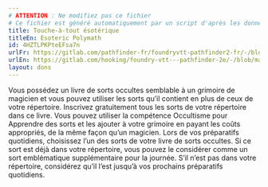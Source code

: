 ```yaml
---
# ATTENTION : Ne modifiez pas ce fichier
# Ce fichier est généré automatiquement par un script d'après les données du module Foundry VTT officiel et de sa traduction
title: Touche-à-tout ésotérique
titleEn: Esoteric Polymath
id: 4HZTLPKPteEFsa7n
urlFr: https://gitlab.com/pathfinder-fr/foundryvtt-pathfinder2-fr/-/blob/master/data/feats/4HZTLPKPteEFsa7n.htm
urlEn: https://gitlab.com/hooking/foundry-vtt---pathfinder-2e/-/blob/master/packs/data/feats.db/esoteric-polymath.json
layout: dons
---
```

Vous possédez un livre de sorts occultes semblable à un grimoire de magicien et vous pouvez utiliser les sorts qu’il contient en plus de ceux de votre répertoire. Inscrivez gratuitement tous les sorts de votre répertoire dans ce livre. Vous pouvez utiliser la compétence Occultisme pour Apprendre des sorts et les ajouter à votre grimoire en payant les coûts appropriés, de la même façon qu’un magicien. Lors de vos préparatifs quotidiens, choisissez l’un des sorts de votre livre de sorts occultes. Si ce sort est déjà dans votre répertoire, vous pouvez le considérer comme un sort emblématique supplémentaire pour la journée. S’il n’est pas dans votre répertoire, considérez qu’il l’est jusqu’à vos prochains préparatifs quotidiens.
